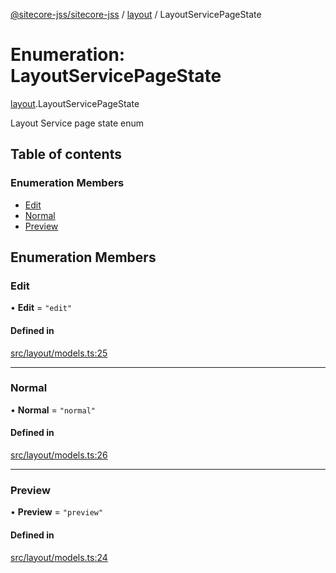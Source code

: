 [@sitecore-jss/sitecore-jss](../README.md) / [layout](../modules/layout.md) / LayoutServicePageState

# Enumeration: LayoutServicePageState

[layout](../modules/layout.md).LayoutServicePageState

Layout Service page state enum

## Table of contents

### Enumeration Members

- [Edit](layout.LayoutServicePageState.md#edit)
- [Normal](layout.LayoutServicePageState.md#normal)
- [Preview](layout.LayoutServicePageState.md#preview)

## Enumeration Members

### Edit

• **Edit** = ``"edit"``

#### Defined in

[src/layout/models.ts:25](https://github.com/Sitecore/jss/blob/44427ed6d/packages/sitecore-jss/src/layout/models.ts#L25)

___

### Normal

• **Normal** = ``"normal"``

#### Defined in

[src/layout/models.ts:26](https://github.com/Sitecore/jss/blob/44427ed6d/packages/sitecore-jss/src/layout/models.ts#L26)

___

### Preview

• **Preview** = ``"preview"``

#### Defined in

[src/layout/models.ts:24](https://github.com/Sitecore/jss/blob/44427ed6d/packages/sitecore-jss/src/layout/models.ts#L24)
